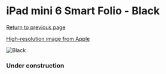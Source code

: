 # iPad mini 6 Smart Folio - Black

[Return to previous page](/ipad_mini6)

[High-resolution image from Apple](https://store.storeimages.cdn-apple.com/8756/as-images.apple.com/is/MM6G3?wid=4500&hei=4500&fmt=png)

<div style="width: 384px"><img src="/everypreview/MM6G3.png" alt="Black"></div>

### Under construction
